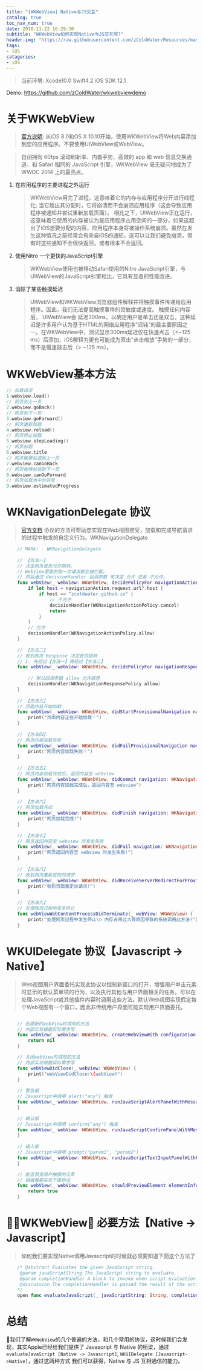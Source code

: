 ```yaml
---
title: "[WKWebView] Native与JS交互"
catalog: true
toc_nav_num: true
date: 2018-11-22 16:29:30
subtitle: "WKWebView如何实现Native与JS交互呢?"
header-img: "https://raw.githubusercontent.com/zColdWater/Resources/master/Images/thegoldengatebridg.jpg"
tags:
- iOS
catagories:
- iOS
---
```

> 当前环境: Xcode10.0 Swift4.2 iOS SDK 12.1

Demo: https://github.com/zColdWater/wkwebviewdemo


关于WKWebView
=======
> [官方说明](https://developer.apple.com/documentation/webkit/wkwebview): 从iOS 8.0和OS X 10.10开始，使用WKWebView将Web内容添加到您的应用程序。不要使用UIWebView或WebView。

> 自诩拥有 60fps 滚动刷新率、内置手势、高效的 app 和 web 信息交换通道、和 Safari 相同的 JavaScript 引擎，WKWebView 毫无疑问地成为了 WWDC 2014 上的最亮点。

1. 在应用程序的主要进程之外运行  

    > WKWebView用完了进程，这意味着它的内存与应用程序分开进行线程化; 当它超出其分配时，它将崩溃而不会崩溃应用程序（这会导致应用程序被通知并尝试重新加载页面）。 
    相比之下，UIWebView正在运行，这意味着它使用的内存被认为是应用程序占用空间的一部分，如果这超出了iOS想要分配的内容，应用程序本身将被操作系统崩溃。虽然在发生这种情况之前经常会有来自iOS的通知，这可以让我们避免崩溃，但有时这些通知不会很快返回，或者根本不会返回。  
2. 使用Nitro 一个更快的JavaScript引擎  

    > WKWebView使用也被移动Safari使用的Nitro JavaScript引擎，与UIWebView的JavaScript引擎相比，它具有显着的性能改进。  

3. 消除了某些触摸延迟  

    > UIWebView和WKWebView浏览器组件解释并将触摸事件传递给应用程序。因此，我们无法提高触摸事件的灵敏度或速度。
    触摸任何内容后， UIWebView会  延迟300ms，以确定用户是单击还是双击。这种延迟是许多用户认为基于HTML的网络应用程序“迟钝”的最主要原因之一。在WKWebView中，测试显示300ms延迟仅在快速点击（<~125 ms）后添加，iOS解释为更有可能成为双击“点击缩放”手势的一部分，而不是慢速敲击后（> ~125 ms）。


WKWebView基本方法
=======

```Swift
// 加载请求
1.webview.load()  
// 网页到上一页
2.webview.goBack()  
// 网页到下一页
3.webview.goForward()  
// 网页重新加载
4.webview.reload()  
// 网页停止加载
5.webview.stopLoading()  
// 网页标题
6.webview.title  
// 网页能够后退到上一页
7.webview.canGoBack  
// 网页能够前进到下一页
8.webview.canGoForward  
// 网页加载当中的进度
9.webview.estimatedProgress 
```

WKNavigationDelegate 协议 
=======
> [官方文档](https://developer.apple.com/documentation/webkit/wknavigationdelegate) 协议的方法可帮助您实现在Web视图接受，加载和完成导航请求的过程中触发的自定义行为。WKNavigationDelegate

```Swift
    // MARK: - WKNavigationDelegate
    
    // 【方法一】
    // 决定网页是否允许跳转。
    // WebView里面的每一次请求都会被拦截。
    // 然后通过 decisionHandler 回调参数 来决定 允许 或者 不允许。
    func webView(_ webView: WKWebView, decidePolicyFor navigationAction: WKNavigationAction, decisionHandler: @escaping (WKNavigationActionPolicy) -> Void) {
        if let host = navigationAction.request.url?.host {
            if host == "zcoldwater.github.io" {
                // 不允许
                decisionHandler(WKNavigationActionPolicy.cancel)
                return
            }
        }
        // 允许
        decisionHandler(WKNavigationActionPolicy.allow)
    }
    
    // 【方法二】
    // 收到网页 Response 决定是否跳转
    // 1. 先经过【方法一】再经过【方法二】
    func webView(_ webView: WKWebView, decidePolicyFor navigationResponse: WKNavigationResponse, decisionHandler: @escaping (WKNavigationResponsePolicy) -> Void) {
        
        // 默认回调参数 allow 允许跳转
        decisionHandler(WKNavigationResponsePolicy.allow)
    }
    
    // 【方法三】
    // 页面内容开始加载
    func webView(_ webView: WKWebView, didStartProvisionalNavigation navigation: WKNavigation!) {
        print("页面内容正在开始加载！")
    }
    
    // 【方法四】
    // 网页内容加载失败
    func webView(_ webView: WKWebView, didFailProvisionalNavigation navigation: WKNavigation!, withError error: Error) {
        print("网页内容加载失败！")
    }
    
    // 【方法五】
    // 网页内容加载完成后，返回内容至 webview
    func webView(_ webView: WKWebView, didCommit navigation: WKNavigation!) {
        print("网页内容加载完成后，返回内容至 webview")
    }
    
    // 【方法六】
    // 网页加载完成
    func webView(_ webView: WKWebView, didFinish navigation: WKNavigation!) {
        print("网页加载完成!")
    }
    
    // 【方法七】
    // 网页返回内容至 webview 时发生失败
    func webView(_ webView: WKWebView, didFail navigation: WKNavigation!, withError error: Error) {
        print("网页返回内容至 webview 时发生失败!")
    }
    
    // 【方法八】
    // 收到网页重新定向的请求
    func webView(_ webView: WKWebView, didReceiveServerRedirectForProvisionalNavigation navigation: WKNavigation!) {
        print("收到页面重定向请求!")
    }

    // 【方法九】
    // 处理网页过程中发生终止
    func webViewWebContentProcessDidTerminate(_ webView: WKWebView) {
        print("处理网页过程中发生终止\n 内存占用过大等原因导致的系统调用此方法!")
    }
```


WKUIDelegate 协议【Javascript -> Native】
=======
> Web视图用户界面委托实现此协议以控制新窗口的打开，增强用户单击元素时显示的默认菜单项的行为，以及执行其他与用户界面相关的任务。可以在处理JavaScript或其他插件内容时调用这些方法。默认Web视图实现假定每个Web视图有一个窗口，因此非传统用户界面可能实现用户界面委托。 

```Swift

    // 创建新的webView时调用的方法
    // 内部实现根据实际需求写
    func webView(_ webView: WKWebView, createWebViewWith configuration: WKWebViewConfiguration, for navigationAction: WKNavigationAction, windowFeatures: WKWindowFeatures) -> WKWebView? {
        return nil
    }

    // 关闭webView时调用的方法
    // 内部实现根据实际需求写
    func webViewDidClose(_ webView: WKWebView) {
        print("webViewDidClose:\(webView)")
    }
    
    // 警告框
    // Javascript中调用 alert("any") 触发
    func webView(_ webView: WKWebView, runJavaScriptAlertPanelWithMessage message: String, initiatedByFrame frame: WKFrameInfo, completionHandler: @escaping () -> Void) {
    }

    // 确认框    
    // Javascript中调用 confirm("any") 触发
    func webView(_ webView: WKWebView, runJavaScriptConfirmPanelWithMessage message: String, initiatedByFrame frame: WKFrameInfo, completionHandler: @escaping (Bool) -> Void) {
    }
    
    // 输入框
    // Javascript中调用 prompt("param1", "param2")
    func webView(_ webView: WKWebView, runJavaScriptTextInputPanelWithPrompt prompt: String, defaultText: String?, initiatedByFrame frame: WKFrameInfo, completionHandler: @escaping (String?) -> Void) {
    }

    // 能否预览用户触摸的元素
    // 根据需要实现下面协议
    func webView(_ webView: WKWebView, shouldPreviewElement elementInfo: WKPreviewElementInfo) -> Bool {
        return true
    }
```

WKWebView 必要方法【Native -> Javascript】
=======
> 如何我们要实现Native调用Javascript的时候就必须要知道下面这个方法了

```Swift
    /* @abstract Evaluates the given JavaScript string.
     @param javaScriptString The JavaScript string to evaluate.
     @param completionHandler A block to invoke when script evaluation completes or fails.
     @discussion The completionHandler is passed the result of the script evaluation or an error.
    */
    open func evaluateJavaScript(_ javaScriptString: String, completionHandler: ((Any?, Error?) -> Void)? = nil)
```


总结
=======
我们了解`WKWebView`的几个普遍的方法，和几个常用的协议，这时候我们会发现，其实Apple已经给我们提供了 Javascript 与 Native 的桥梁，通过 `evaluateJavaScript [Native -> Javascript]`, `WKUIDelegate [Javascript->Native]`，通过这两种方式 我们可以获得，Native 与 JS 互相通信的能力。


